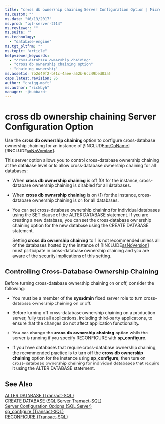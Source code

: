 ```yaml
---
title: "cross db ownership chaining Server Configuration Option | Microsoft Docs"
ms.custom: ""
ms.date: "06/13/2017"
ms.prod: "sql-server-2014"
ms.reviewer: ""
ms.suite: ""
ms.technology: 
  - "database-engine"
ms.tgt_pltfrm: ""
ms.topic: "article"
helpviewer_keywords: 
  - "cross-database ownership chaining"
  - "cross db ownership chaining option"
  - "chaining ownership"
ms.assetid: 7b2d49f2-b91c-4aee-a52b-6cc49bed03af
caps.latest.revision: 26
author: "craigg-msft"
ms.author: "rickbyh"
manager: "jhubbard"
---
```

# cross db ownership chaining Server Configuration Option
  Use the **cross db ownership chaining** option to configure cross-database ownership chaining for an instance of [!INCLUDE[msCoName](../../includes/msconame-md.md)] [!INCLUDE[ssNoVersion](../../includes/ssnoversion-md.md)].  
  
 This server option allows you to control cross-database ownership chaining at the database level or to allow cross-database ownership chaining for all databases:  
  
-   When **cross db ownership chaining** is off (0) for the instance, cross-database ownership chaining is disabled for all databases.  
  
-   When **cross db ownership chaining** is on (1) for the instance, cross-database ownership chaining is on for all databases.  
  
-   You can set cross-database ownership chaining for individual databases using the SET clause of the ALTER DATABASE statement. If you are creating a new database, you can set the cross-database ownership chaining option for the new database using the CREATE DATABASE statement.  
  
     Setting **cross db ownership chaining** to 1 is not recommended unless all of the databases hosted by the instance of [!INCLUDE[ssNoVersion](../../includes/ssnoversion-md.md)] must participate in cross-database ownership chaining and you are aware of the security implications of this setting.  
  
## Controlling Cross-Database Ownership Chaining  
 Before turning cross-database ownership chaining on or off, consider the following:  
  
-   You must be a member of the **sysadmin** fixed server role to turn cross-database ownership chaining on or off.  
  
-   Before turning off cross-database ownership chaining on a production server, fully test all applications, including third-party applications, to ensure that the changes do not affect application functionality.  
  
-   You can change the **cross db ownership chaining** option while the server is running if you specify RECONFIGURE with **sp_configure**.  
  
-   If you have databases that require cross-database ownership chaining, the recommended practice is to turn off the **cross db ownership chaining** option for the instance using **sp_configure**; then turn on cross-database ownership chaining for individual databases that require it using the ALTER DATABASE statement.  
  
## See Also  
 [ALTER DATABASE &#40;Transact-SQL&#41;](../Topic/ALTER%20DATABASE%20\(Transact-SQL\).md)   
 [CREATE DATABASE &#40;SQL Server Transact-SQL&#41;](../Topic/CREATE%20DATABASE%20\(SQL%20Server%20Transact-SQL\).md)   
 [Server Configuration Options &#40;SQL Server&#41;](../../2014/database-engine/server-configuration-options-sql-server.md)   
 [sp_configure &#40;Transact-SQL&#41;](../Topic/sp_configure%20\(Transact-SQL\).md)   
 [RECONFIGURE &#40;Transact-SQL&#41;](../Topic/RECONFIGURE%20\(Transact-SQL\).md)  
  
  